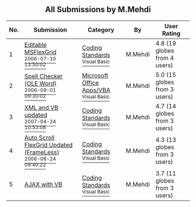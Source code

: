 ﻿<div align="center">

## All Submissions by M\.Mehdi

</div>

No.  | Submission | Category | By   | User Rating
---- | ---------- | -------- | ---- | -----------
1 | [Editable MSFlexGrid<br /><sup>2006-07-10 13:50:02</sup>](https://github.com/Planet-Source-Code/m-mehdi-editable-msflexgrid__1-65914) | [Coding Standards<br /><sup>Visual Basic</sup>](../ByCategory/coding-standards__1-43.md) | M\.Mehdi | 4.8 (19 globes from 4 users)
2 | [Spell Checker \(OLE Word\)<br /><sup>2006-09-01 09:30:02</sup>](https://github.com/Planet-Source-Code/m-mehdi-spell-checker-ole-word__1-66432) | [Microsoft Office Apps/VBA<br /><sup>Visual Basic</sup>](../ByCategory/microsoft-office-apps-vba__1-42.md) | M\.Mehdi | 5.0 (15 globes from 3 users)
3 | [XML and VB updated<br /><sup>2007-04-24 10:53:08</sup>](https://github.com/Planet-Source-Code/m-mehdi-xml-and-vb-updated__1-68445) | [Coding Standards<br /><sup>Visual Basic</sup>](../ByCategory/coding-standards__1-43.md) | M\.Mehdi | 4.7 (14 globes from 3 users)
4 | [Auto Scroll FlexGrid Updated \(FrameLess\)<br /><sup>2006-08-24 09:40:22</sup>](https://github.com/Planet-Source-Code/m-mehdi-auto-scroll-flexgrid-updated-frameless__1-66367) | [Coding Standards<br /><sup>Visual Basic</sup>](../ByCategory/coding-standards__1-43.md) | M\.Mehdi | 4.3 (13 globes from 3 users)
5 | [AJAX with VB<br />](https://github.com/Planet-Source-Code/m-mehdi-ajax-with-vb__1-68425) | [Coding Standards<br /><sup>Visual Basic</sup>](../ByCategory/coding-standards__1-43.md) | M\.Mehdi | 3.7 (11 globes from 3 users)
